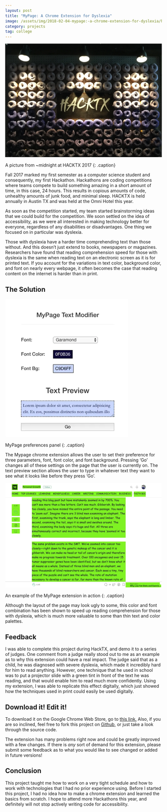 ```yaml
---
layout: post
title: "MyPage: A Chrome Extension for Dyslexia"
image: /assets/img/2018-02-04-mypage:-a-chrome-extension-for-dyslexia/hack-tx-donut-wall.png
category: projects
tag: college
---
```


![hack tx donut wall](/assets/img/2018-02-04-mypage:-a-chrome-extension-for-dyslexia/hack-tx-donut-wall.png)

A picture from ~midnight at HACKTX 2017
{: .caption}

Fall 2017 marked my first semester as a computer science student and consequently, my first Hackathon. Hackathons are coding competitions where teams compete to build something amazing in a short amount of time, in this case, 24 hours. This results in copious amounts of code, unhealthy amounts of junk food, and minimal sleep. HACKTX is held annually in Austin TX and was held at the Omni Hotel this year.

As soon as the competition started, my team started brainstorming ideas that we could build for the competition. We soon settled on the idea of accessibility, as we were all interested in making technology better for everyone, regardless of any disabilities or disadvantages. One thing we focused on in particular was dyslexia.

Those with dyslexia have a harder time comprehending text than those without. And this doesn’t just extend to books, newspapers or magazines. Researchers have found that reading comprehension speed for those with dyslexia is the same when reading text on an electronic screen as it is for printed text. If you account for the variations in text color, background color, and font on nearly every webpage, it often becomes the case that reading content on the internet is harder than in print.

## The Solution

![Preference panel](/assets/img/2018-02-04-mypage:-a-chrome-extension-for-dyslexia/Preference-panel.png)

MyPage preferences panel
{: .caption}

The Mypage chrome extension allows the user to set their preference for three parameters, font, font color, and font background. Pressing ‘Go’ changes all of these settings on the page that the user is currently on. The text preview section allows the user to type in whatever text they want to see what it looks like before they press ‘Go’.

![modified page](/assets/img/2018-02-04-mypage:-a-chrome-extension-for-dyslexia/modified-page.png)

An example of the MyPage extension in action
{: .caption}

Although the layout of the page may look ugly to some, this color and font combination has been shown to speed up reading comprehension for those with dyslexia, which is much more valuable to some than thin text and color palettes.

## Feedback

I was able to complete this project during HackTX, and demo it to a series of judges. One comment from a judge really stood out to me as an example as to why this extension could have a real impact. The judge said that as a child, he was diagnosed with severe dyslexia, which made it incredibly hard for him to read anything. However, one technique that he used in school was to put a projector slide with a green tint in front of the text he was reading, and that would enable him to read much more confidently. Using my extension, I was able to replicate this effect digitally, which just showed how the techniques used in print could easily be used digitally.

## Download it! Edit it!

To download it on the Google Chrome Web Store, go to [this link.](https://chrome.google.com/webstore/detail/mypage-webpage-modifier/icdohcdnjlalcknkpljhknheaigcjggl) Also, if you are so inclined, feel free to fork this project on [Github](https://github.com/leviv/HackSmackers2017), or just take a look through the source code.

The extension has many problems right now and could be greatly improved with a few changes. If there is _any_ sort of demand for this extension, please submit some feedback as to what you would like to see changed or added in future versions!

## Conclusion

This project taught me how to work on a very tight schedule and how to work with technologies that I had no prior experience using. Before I started this project, I had no idea how to make a chrome extension and learned the basics from scratch. I hope to attend more Hackathons this year, and definitely will not stop actively writing code for accessibility.
